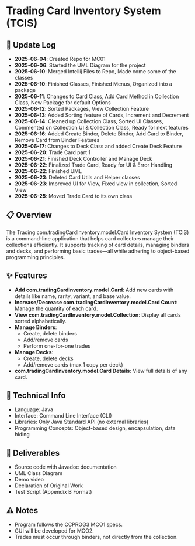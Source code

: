 # Trading Card Inventory System (TCIS)

## 📌 Update Log
- **2025-06-04**: Created Repo for MC01
- **2025-06-06**: Started the UML Diagram for the project
- **2025-06-10**: Merged Intellij Files to Repo, Made come some of the classes
- **2025-06-10**: Finished Classes, Finished Menus, Organized into a package
- **2025-06-11**: Changes to Card Class, Add Card Method in Collection Class, New Package for default Options
- **2025-06-12**: Sorted Packages, View Collection Feature
- **2025-06-13**: Added Sorting feature of Cards, Increment and Decrement
- **2025-06-14**: Cleaned up Collection Class, Sorted UI Classes, Commented on Collection UI & Collection Class, Ready for next features
- **2025-06-16**: Added Create Binder, Delete Binder, Add Card to Binder, Remove Card from Binder Features
- **2025-06-17**: Changes to Deck Class and added Create Deck Feature
- **2025-06-20**: Trade Card part 1
- **2025-06-21**: Finished Deck Controller and Manage Deck
- **2025-06-22**: Finalized Trade Card, Ready for UI & Error Handling
- **2025-06-22**: Finished UML
- **2025-06-23**: Deleted Card Utils and Helper classes
- **2025-06-23**: Improved UI for View, Fixed view in collection, Sorted View 
- **2025-06-25**: Moved Trade Card to its own class

## 📋 Overview
The Trading com.tradingCardInventory.model.Card Inventory System (TCIS) is a command-line application that helps card collectors manage their collections efficiently. It supports tracking of card details, managing binders and decks, and performing basic trades—all while adhering to object-based programming principles.

## ✨ Features
- **Add com.tradingCardInventory.model.Card**: Add new cards with details like name, rarity, variant, and base value.
- **Increase/Decrease com.tradingCardInventory.model.Card Count**: Manage the quantity of each card.
- **View com.tradingCardInventory.model.Collection**: Display all cards sorted alphabetically.
- **Manage Binders**:
  - Create, delete binders
  - Add/remove cards
  - Perform one-for-one trades
- **Manage Decks**:
  - Create, delete decks
  - Add/remove cards (max 1 copy per deck)
- **com.tradingCardInventory.model.Card Details**: View full details of any card.

## 🔧 Technical Info
- Language: Java
- Interface: Command Line Interface (CLI)
- Libraries: Only Java Standard API (no external libraries)
- Programming Concepts: Object-based design, encapsulation, data hiding

## 📁 Deliverables
- Source code with Javadoc documentation
- UML Class Diagram
- Demo video
- Declaration of Original Work
- Test Script (Appendix B Format)

## ⚠️ Notes
- Program follows the CCPROG3 MCO1 specs.
- GUI will be developed for MCO2.
- Trades must occur through binders, not directly from the collection.
